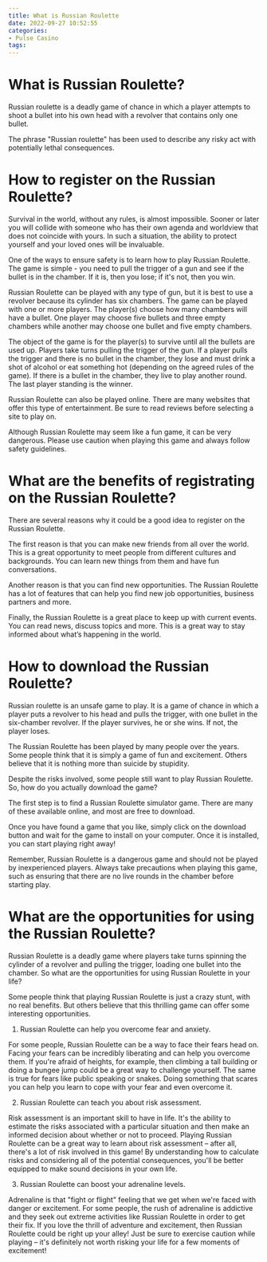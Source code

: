 ```yaml
---
title: What is Russian Roulette
date: 2022-09-27 10:52:55
categories:
- Pulse Casino
tags:
---
```



#  What is Russian Roulette?

Russian roulette is a deadly game of chance in which a player attempts to shoot a bullet into his own head with a revolver that contains only one bullet.

The phrase "Russian roulette" has been used to describe any risky act with potentially lethal consequences.

#  How to register on the Russian Roulette?

Survival in the world, without any rules, is almost impossible. Sooner or later you will collide with someone who has their own agenda and worldview that does not coincide with yours. In such a situation, the ability to protect yourself and your loved ones will be invaluable.

One of the ways to ensure safety is to learn how to play Russian Roulette. The game is simple - you need to pull the trigger of a gun and see if the bullet is in the chamber. If it is, then you lose; if it's not, then you win.

Russian Roulette can be played with any type of gun, but it is best to use a revolver because its cylinder has six chambers. The game can be played with one or more players. The player(s) choose how many chambers will have a bullet. One player may choose five bullets and three empty chambers while another may choose one bullet and five empty chambers.

The object of the game is for the player(s) to survive until all the bullets are used up. Players take turns pulling the trigger of the gun. If a player pulls the trigger and there is no bullet in the chamber, they lose and must drink a shot of alcohol or eat something hot (depending on the agreed rules of the game). If there is a bullet in the chamber, they live to play another round. The last player standing is the winner.

Russian Roulette can also be played online. There are many websites that offer this type of entertainment. Be sure to read reviews before selecting a site to play on.

Although Russian Roulette may seem like a fun game, it can be very dangerous. Please use caution when playing this game and always follow safety guidelines.

#  What are the benefits of registrating on the Russian Roulette?

There are several reasons why it could be a good idea to register on the Russian Roulette.

The first reason is that you can make new friends from all over the world. This is a great opportunity to meet people from different cultures and backgrounds. You can learn new things from them and have fun conversations.

Another reason is that you can find new opportunities. The Russian Roulette has a lot of features that can help you find new job opportunities, business partners and more.

Finally, the Russian Roulette is a great place to keep up with current events. You can read news, discuss topics and more. This is a great way to stay informed about what’s happening in the world.

#  How to download the Russian Roulette?

Russian roulette is an unsafe game to play. It is a game of chance in which a player puts a revolver to his head and pulls the trigger, with one bullet in the six-chamber revolver. If the player survives, he or she wins. If not, the player loses.

The Russian Roulette has been played by many people over the years. Some people think that it is simply a game of fun and excitement. Others believe that it is nothing more than suicide by stupidity.

Despite the risks involved, some people still want to play Russian Roulette. So, how do you actually download the game?

The first step is to find a Russian Roulette simulator game. There are many of these available online, and most are free to download.

Once you have found a game that you like, simply click on the download button and wait for the game to install on your computer. Once it is installed, you can start playing right away!

Remember, Russian Roulette is a dangerous game and should not be played by inexperienced players. Always take precautions when playing this game, such as ensuring that there are no live rounds in the chamber before starting play.

#  What are the opportunities for using the Russian Roulette?

Russian Roulette is a deadly game where players take turns spinning the cylinder of a revolver and pulling the trigger, loading one bullet into the chamber. So what are the opportunities for using Russian Roulette in your life?

Some people think that playing Russian Roulette is just a crazy stunt, with no real benefits. But others believe that this thrilling game can offer some interesting opportunities.

1. Russian Roulette can help you overcome fear and anxiety.

For some people, Russian Roulette can be a way to face their fears head on. Facing your fears can be incredibly liberating and can help you overcome them. If you're afraid of heights, for example, then climbing a tall building or doing a bungee jump could be a great way to challenge yourself. The same is true for fears like public speaking or snakes. Doing something that scares you can help you learn to cope with your fear and even overcome it.

2. Russian Roulette can teach you about risk assessment.

Risk assessment is an important skill to have in life. It's the ability to estimate the risks associated with a particular situation and then make an informed decision about whether or not to proceed. Playing Russian Roulette can be a great way to learn about risk assessment – after all, there's a lot of risk involved in this game! By understanding how to calculate risks and considering all of the potential consequences, you'll be better equipped to make sound decisions in your own life.

3. Russian Roulette can boost your adrenaline levels.

Adrenaline is that "fight or flight" feeling that we get when we're faced with danger or excitement. For some people, the rush of adrenaline is addictive and they seek out extreme activities like Russian Roulette in order to get their fix. If you love the thrill of adventure and excitement, then Russian Roulette could be right up your alley! Just be sure to exercise caution while playing – it's definitely not worth risking your life for a few moments of excitement!